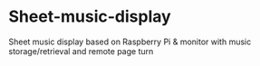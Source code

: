 # Sheet-music-display
Sheet music display based on Raspberry Pi &amp; monitor with music storage/retrieval and remote page turn
